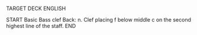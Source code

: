 TARGET DECK
ENGLISH

START
Basic
Bass clef
Back: n. Clef placing f below middle c on the second highest line of the staff.
END
